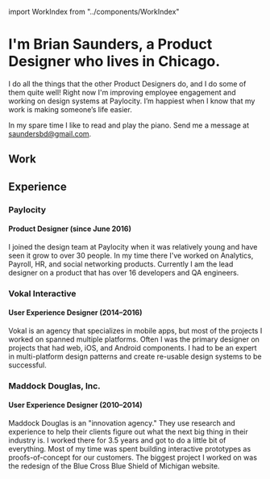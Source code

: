 import WorkIndex from "../components/WorkIndex"

# I'm Brian Saunders, a Product Designer who lives in Chicago.

I do all the things that the other Product Designers do, and I do some of them quite well! Right now I'm improving employee engagement and working on design systems at Paylocity. I’m happiest when I know that my work is making someone’s life easier.

In my spare time I like to read and play the piano. Send me a message at [saundersbd@gmail.com](saundersbd@gmail.com).

## Work

<WorkIndex />

## Experience

### Paylocity

#### Product Designer (since June 2016)

I joined the design team at Paylocity when it was relatively young and have seen it grow to over 30 people. In my time there I've worked on Analytics, Payroll, HR, and social networking products. Currently I am the lead designer on a product that has over 16 developers and QA engineers.

### Vokal Interactive

#### User Experience Designer (2014–2016)

Vokal is an agency that specializes in mobile apps, but most of the projects I worked on spanned multiple platforms. Often I was the primary designer on projects that had web, iOS, and Android components. I had to be an expert in multi-platform design patterns and create re-usable design systems to be successful.

### Maddock Douglas, Inc.

#### User Experience Designer (2010–2014)

Maddock Douglas is an "innovation agency." They use research and experience to help their clients figure out what the next big thing in their industry is. I worked there for 3.5 years and got to do a little bit of everything. Most of my time was spent building interactive prototypes as proofs-of-concept for our customers. The biggest project I worked on was the redesign of the Blue Cross Blue Shield of Michigan website.
